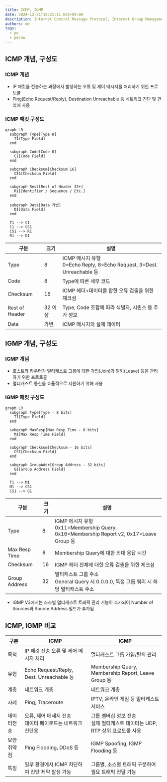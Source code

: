 ```yaml
---
title: ICMP, IGMP
date: 2024-12-21T18:21:11.642+09:00
description: Internet Control Message Protocol, Internet Group Management Protocol
authors: me
tags:
  - pe
  - pe/nw 
---
```


## ICMP 개념, 구성도

### ICMP 개념

- IP 패킷을 전송하는 과정에서 발생하는 오류 및 제어 메시지를 처리하기 위한 프로토콜
- Ping(Echo Request/Reply), Destination Unreachable 등 네트워크 진단 및 관리에 사용

### ICMP 패킷 구성도

```mermaid
graph LR
  subgraph Type[Type 8]
    T1[Type Field]
  end
  
  subgraph Code[Code 8]
    C1[Code Field]
  end
  
  subgraph Checksum[Checksum 16]
    CS1[Checksum Field]
  end
  
  subgraph Rest[Rest of Header 32+]
    R1[Identifier / Sequence / Etc.]
  end
  
  subgraph Data[Data 가변]
    D1[Data Field]
  end
  
  T1 --> C1
  C1 --> CS1
  CS1 --> R1
  R1 --> D1

```

| 구분 | 크기 | 설명 |
| --- | --- | --- |
| Type | 8 | ICMP 메시지 유형<br/>0=Echo Reply, 8=Echo Request, 3=Dest. Unreachable 등 |
| Code | 8 | Type에 따른 세부 코드 |
| Checksum | 16 | ICMP 헤더+데이터를 합한 오류 검출을 위한 체크섬 |
| Rest of Header | 32 이상 | Type, Code 조합에 따라 식별자, 시퀀스 등 추가 정보 |
| Data | 가변 | ICMP 메시지의 실제 데이터 |

## IGMP 개념, 구성도

### IGMP 개념

- 호스트와 라우터가 멀티캐스트 그룹에 대한 가입(Join)과 탈퇴(Leave) 등을 관리하기 위한 프로토콜
- 멀티캐스트 통신을 효율적으로 지원하기 위해 사용

### IGMP 패킷 구성도

```mermaid
graph LR
  subgraph Type[Type - 8 bits]
    T1[Type Field]
  end

  subgraph MaxResp[Max Resp Time - 8 bits]
    M1[Max Resp Time Field]
  end

  subgraph Checksum[Checksum - 16 bits]
    CS1[Checksum Field]
  end

  subgraph GroupAddr[Group Address - 32 bits]
    G1[Group Address Field]
  end
  
  T1 --> M1
  M1 --> CS1
  CS1 --> G1
```

| 구분 | 크기 | 설명 |
| --- | --- | --- |
| Type | 8 | IGMP 메시지 유형<br/>0x11=Membership Query, 0x16=Membership Report v2, 0x17=Leave Group 등 |
| Max Resp Time | 8 | Membership Query에 대한 최대 응답 시간 |
| Checksum | 16 | IGMP 헤더 전체에 대한 오류 검출을 위한 체크섬 |
| Group Address | 32 | 멀티캐스트 그룹 주소<br/>General Query 시 0.0.0.0, 특정 그룹 쿼리 시 해당 멀티캐스트 주소 |

- IGMP V3에서는 소스별 멀티캐스트 트래픽 관리 기능이 추가되어 Number of Sources와 Source Address 필드가 추가됨

## ICMP, IGMP 비교

| 구분 | ICMP | IGMP |
| --- | --- | --- |
| 목적 | IP 패킷 전송 오류 및 제어 메시지 처리 | 멀티캐스트 그룹 가입/탈퇴 관리 |
| 유형 | Echo Request/Reply, Dest. Unreachable 등 | Membership Query, Membership Report, Leave Group 등 |
| 계층 | 네트워크 계층 | 네트워크 계층 |
| 사례 | Ping, Traceroute | IPTV, 온라인 게임 등 멀티캐스트 서비스 |
| 데이터전송 | 오류, 제어 메세지 전송<br/>데이터 페이로드는 네트워크 진단용 | 그룹 멤버십 정보 전송<br/>실제 멀티캐스트 데이터는 UDP, RTP 상위 프로토콜 사용 |
| 보안 취약점 | Ping Flooding, DDoS 등 | IGMP Spoofing, IGMP Flooding 등 |
| 특징 | 일부 환경에서 ICMP 차단하여 진단 제약 발생 가능 | 그룹별, 소스별 트래픽 구분하여 필요 트래픽 전달 가능 |
